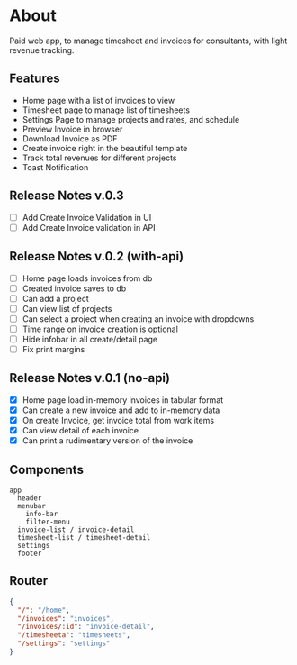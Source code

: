 # About

Paid web app, to manage timesheet and invoices for consultants, with light revenue tracking.

## Features

- Home page with a list of invoices to view
- Timesheet page to manage list of timesheets
- Settings Page to manage projects and rates, and schedule
- Preview Invoice in browser
- Download Invoice as PDF
- Create invoice right in the beautiful template
- Track total revenues for different projects
- Toast Notification

## Release Notes v.0.3

- [ ] Add Create Invoice Validation in UI
- [ ] Add Create Invoice validation in API

## Release Notes v.0.2 (with-api)

- [ ] Home page loads invoices from db
- [ ] Created invoice saves to db
- [ ] Can add a project
- [ ] Can view list of projects
- [ ] Can select a project when creating an invoice with dropdowns
- [ ] Time range on invoice creation is optional
- [ ] Hide infobar in all create/detail page
- [ ] Fix print margins

## Release Notes v.0.1 (no-api)

- [x] Home page load in-memory invoices in tabular format
- [x] Can create a new invoice and add to in-memory data
- [x] On create Invoice, get invoice total from work items
- [x] Can view detail of each invoice
- [x] Can print a rudimentary version of the invoice

## Components

```
app
  header
  menubar
    info-bar
    filter-menu
  invoice-list / invoice-detail
  timesheet-list / timesheet-detail
  settings
  footer
```

## Router

```json
{
  "/": "/home",
  "/invoices": "invoices",
  "/invoices/:id": "invoice-detail",
  "/timesheeta": "timesheets",
  "/settings": "settings"
}
```
